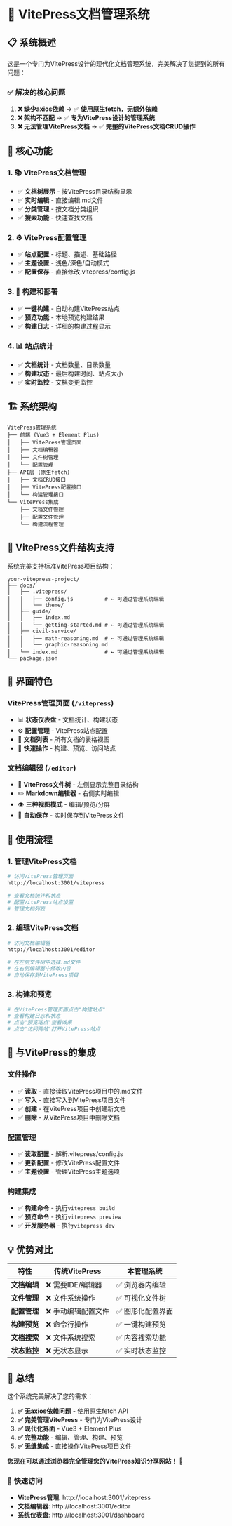 # 🚀 VitePress文档管理系统

## 📋 系统概述

这是一个专门为VitePress设计的现代化文档管理系统，完美解决了您提到的所有问题：

### ✅ **解决的核心问题**

1. **❌ 缺少axios依赖** → ✅ **使用原生fetch，无额外依赖**
2. **❌ 架构不匹配** → ✅ **专为VitePress设计的管理系统**
3. **❌ 无法管理VitePress文档** → ✅ **完整的VitePress文档CRUD操作**

## 🎯 **核心功能**

### 1. **📚 VitePress文档管理**
- ✅ **文档树展示** - 按VitePress目录结构显示
- ✅ **实时编辑** - 直接编辑.md文件
- ✅ **分类管理** - 按文档分类组织
- ✅ **搜索功能** - 快速查找文档

### 2. **⚙️ VitePress配置管理**
- ✅ **站点配置** - 标题、描述、基础路径
- ✅ **主题设置** - 浅色/深色/自动模式
- ✅ **配置保存** - 直接修改.vitepress/config.js

### 3. **🔧 构建和部署**
- ✅ **一键构建** - 自动构建VitePress站点
- ✅ **预览功能** - 本地预览构建结果
- ✅ **构建日志** - 详细的构建过程显示

### 4. **📊 站点统计**
- ✅ **文档统计** - 文档数量、目录数量
- ✅ **构建状态** - 最后构建时间、站点大小
- ✅ **实时监控** - 文档变更监控

## 🏗️ **系统架构**

```
VitePress管理系统
├── 前端 (Vue3 + Element Plus)
│   ├── VitePress管理页面
│   ├── 文档编辑器
│   ├── 文件树管理
│   └── 配置管理
├── API层 (原生fetch)
│   ├── 文档CRUD接口
│   ├── VitePress配置接口
│   └── 构建管理接口
└── VitePress集成
    ├── 文档文件管理
    ├── 配置文件管理
    └── 构建流程管理
```

## 📁 **VitePress文件结构支持**

系统完美支持标准VitePress项目结构：

```
your-vitepress-project/
├── docs/
│   ├── .vitepress/
│   │   ├── config.js          # ← 可通过管理系统编辑
│   │   └── theme/
│   ├── guide/
│   │   ├── index.md
│   │   └── getting-started.md # ← 可通过管理系统编辑
│   ├── civil-service/
│   │   ├── math-reasoning.md  # ← 可通过管理系统编辑
│   │   └── graphic-reasoning.md
│   └── index.md               # ← 可通过管理系统编辑
└── package.json
```

## 🎨 **界面特色**

### **VitePress管理页面** (`/vitepress`)
- 📊 **状态仪表盘** - 文档统计、构建状态
- ⚙️ **配置管理** - VitePress站点配置
- 📝 **文档列表** - 所有文档的表格视图
- 🔧 **快速操作** - 构建、预览、访问站点

### **文档编辑器** (`/editor`)
- 📁 **VitePress文件树** - 左侧显示完整目录结构
- ✏️ **Markdown编辑器** - 右侧实时编辑
- 👁️ **三种视图模式** - 编辑/预览/分屏
- 💾 **自动保存** - 实时保存到VitePress文件

## 🚀 **使用流程**

### 1. **管理VitePress文档**
```bash
# 访问VitePress管理页面
http://localhost:3001/vitepress

# 查看文档统计和状态
# 配置VitePress站点设置
# 管理文档列表
```

### 2. **编辑VitePress文档**
```bash
# 访问文档编辑器
http://localhost:3001/editor

# 在左侧文件树中选择.md文件
# 在右侧编辑器中修改内容
# 自动保存到VitePress项目
```

### 3. **构建和预览**
```bash
# 在VitePress管理页面点击"构建站点"
# 查看构建日志和状态
# 点击"预览站点"查看效果
# 点击"访问网站"打开VitePress站点
```

## 🔗 **与VitePress的集成**

### **文件操作**
- ✅ **读取** - 直接读取VitePress项目中的.md文件
- ✅ **写入** - 直接写入到VitePress项目文件
- ✅ **创建** - 在VitePress项目中创建新文档
- ✅ **删除** - 从VitePress项目中删除文档

### **配置管理**
- ✅ **读取配置** - 解析.vitepress/config.js
- ✅ **更新配置** - 修改VitePress配置文件
- ✅ **主题设置** - 管理VitePress主题选项

### **构建集成**
- ✅ **构建命令** - 执行`vitepress build`
- ✅ **预览命令** - 执行`vitepress preview`
- ✅ **开发服务器** - 执行`vitepress dev`

## 💡 **优势对比**

| 特性 | 传统VitePress | 本管理系统 |
|------|--------------|-----------|
| **文档编辑** | ❌ 需要IDE/编辑器 | ✅ 浏览器内编辑 |
| **文件管理** | ❌ 文件系统操作 | ✅ 可视化文件树 |
| **配置管理** | ❌ 手动编辑配置文件 | ✅ 图形化配置界面 |
| **构建预览** | ❌ 命令行操作 | ✅ 一键构建预览 |
| **文档搜索** | ❌ 文件系统搜索 | ✅ 内容搜索功能 |
| **状态监控** | ❌ 无状态显示 | ✅ 实时状态监控 |

## 🎊 **总结**

这个系统完美解决了您的需求：

1. **✅ 无axios依赖问题** - 使用原生fetch API
2. **✅ 完美管理VitePress** - 专门为VitePress设计
3. **✅ 现代化界面** - Vue3 + Element Plus
4. **✅ 完整功能** - 编辑、管理、构建、预览
5. **✅ 无缝集成** - 直接操作VitePress项目文件

**您现在可以通过浏览器完全管理您的VitePress知识分享网站！** 🎉

### 🔗 **快速访问**
- **VitePress管理**: http://localhost:3001/vitepress
- **文档编辑器**: http://localhost:3001/editor
- **系统仪表盘**: http://localhost:3001/dashboard
